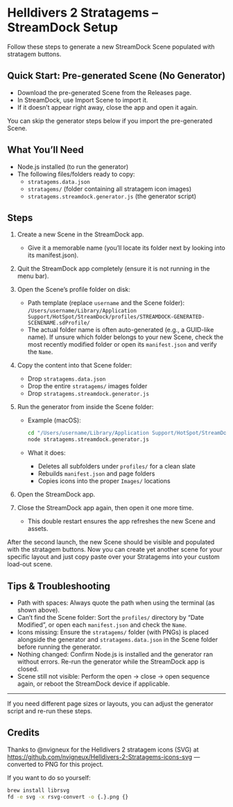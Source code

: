 # Helldivers 2 Stratagems – StreamDock Setup

Follow these steps to generate a new StreamDock Scene populated with stratagem buttons.

## Quick Start: Pre-generated Scene (No Generator)

- Download the pre-generated Scene from the Releases page.
- In StreamDock, use Import Scene to import it.
- If it doesn’t appear right away, close the app and open it again.

You can skip the generator steps below if you import the pre-generated Scene.

## What You’ll Need

- Node.js installed (to run the generator)
- The following files/folders ready to copy:
  - `stratagems.data.json`
  - `stratagems/` (folder containing all stratagem icon images)
  - `stratagems.streamdock.generator.js` (the generator script)

## Steps

1. Create a new Scene in the StreamDock app.

   - Give it a memorable name (you’ll locate its folder next by looking into its manifest.json).

2. Quit the StreamDock app completely (ensure it is not running in the menu bar).

3. Open the Scene’s profile folder on disk:

   - Path template (replace `username` and the Scene folder):
     `/Users/username/Library/Application Support/HotSpot/StreamDock/profiles/STREAMDOCK-GENERATED-SCENENAME.sdProfile/`
   - The actual folder name is often auto-generated (e.g., a GUID-like name). If unsure which folder belongs to your new Scene, check the most recently modified folder or open its `manifest.json` and verify the `Name`.

4. Copy the content into that Scene folder:

   - Drop `stratagems.data.json`
   - Drop the entire `stratagems/` images folder
   - Drop `stratagems.streamdock.generator.js`

5. Run the generator from inside the Scene folder:

   - Example (macOS):

     ```sh
     cd "/Users/username/Library/Application Support/HotSpot/StreamDock/profiles/STREAMDOCK-GENERATED-SCENENAME.sdProfile"
     node stratagems.streamdock.generator.js
     ```

   - What it does:
     - Deletes all subfolders under `profiles/` for a clean slate
     - Rebuilds `manifest.json` and page folders
     - Copies icons into the proper `Images/` locations

6. Open the StreamDock app.

7. Close the StreamDock app again, then open it one more time.
   - This double restart ensures the app refreshes the new Scene and assets.

After the second launch, the new Scene should be visible and populated with the stratagem buttons.
Now you can create yet another scene for your specific layout and just copy paste over your Stratagems into your custom load-out scene.

## Tips & Troubleshooting

- Path with spaces: Always quote the path when using the terminal (as shown above).
- Can’t find the Scene folder: Sort the `profiles/` directory by “Date Modified”, or open each `manifest.json` and check the `Name`.
- Icons missing: Ensure the `stratagems/` folder (with PNGs) is placed alongside the generator and `stratagems.data.json` in the Scene folder before running the generator.
- Nothing changed: Confirm Node.js is installed and the generator ran without errors. Re-run the generator while the StreamDock app is closed.
- Scene still not visible: Perform the open → close → open sequence again, or reboot the StreamDock device if applicable.

---

If you need different page sizes or layouts, you can adjust the generator script and re-run these steps.

## Credits

Thanks to @nvigneux for the Helldivers 2 stratagem icons (SVG) at https://github.com/nvigneux/Helldivers-2-Stratagems-icons-svg — converted to PNG for this project.

If you want to do so yourself:
```sh
brew install librsvg
fd -e svg -x rsvg-convert -o {.}.png {}
```
